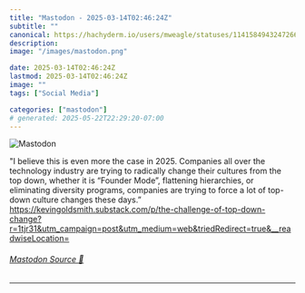 ```yaml
---
title: "Mastodon - 2025-03-14T02:46:24Z"
subtitle: ""
canonical: https://hachyderm.io/users/mweagle/statuses/114158494324726607
description:
image: "/images/mastodon.png"

date: 2025-03-14T02:46:24Z
lastmod: 2025-03-14T02:46:24Z
image: ""
tags: ["Social Media"]

categories: ["mastodon"]
# generated: 2025-05-22T22:29:20-07:00
---
```

![Mastodon](/images/mastodon.png)

<p>&quot;I believe this is even more the case in 2025. Companies all over the technology industry are trying to radically change their cultures from the top down, whether it is “Founder Mode”, flattening hierarchies, or eliminating diversity programs, companies are trying to force a lot of top-down culture changes these days.”<br /><a href="https://kevingoldsmith.substack.com/p/the-challenge-of-top-down-change?r=1tjr31&amp;utm_campaign=post&amp;utm_medium=web&amp;triedRedirect=true&amp;__readwiseLocation=" target="_blank" rel="nofollow noopener noreferrer" translate="no"><span class="invisible">https://</span><span class="ellipsis">kevingoldsmith.substack.com/p/</span><span class="invisible">the-challenge-of-top-down-change?r=1tjr31&amp;utm_campaign=post&amp;utm_medium=web&amp;triedRedirect=true&amp;__readwiseLocation=</span></a></p>


###### [Mastodon Source 🐘](https://hachyderm.io/@mweagle/114158494324726607)

___
